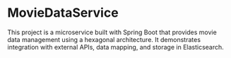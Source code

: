 # MovieDataService
This project is a microservice built with Spring Boot that provides movie data management using a hexagonal architecture. It demonstrates integration with external APIs, data mapping, and storage in Elasticsearch.
